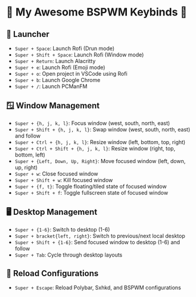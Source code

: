 # 🌟 My Awesome BSPWM Keybinds 🌟

## 🚀 Launcher

- `Super + Space`: Launch Rofi (Drun mode)
- `Super + Shift + Space`: Launch Rofi (Window mode)
- `Super + Return`: Launch Alacritty
- `Super + e`: Launch Rofi (Emoji mode)
- `Super + o`: Open project in VSCode using Rofi
- `Super + b`: Launch Google Chrome
- `Super + /`: Launch PCManFM

## 🪟 Window Management

- `Super + {h, j, k, l}`: Focus window (west, south, north, east)
- `Super + Shift + {h, j, k, l}`: Swap window (west, south, north, east) and follow
- `Super + Ctrl + {h, j, k, l}`: Resize window (left, bottom, top, right)
- `Super + Ctrl + Shift + {h, j, k, l}`: Resize window (right, top, bottom, left)
- `Super + {Left, Down, Up, Right}`: Move focused window (left, down, up, right)
- `Super + w`: Close focused window
- `Super + Shift + w`: Kill focused window
- `Super + {f, t}`: Toggle floating/tiled state of focused window
- `Super + Shift + f`: Toggle fullscreen state of focused window

## 🖥️ Desktop Management

- `Super + {1-6}`: Switch to desktop (1-6)
- `Super + bracket{left, right}`: Switch to previous/next local desktop
- `Super + Shift + {1-6}`: Send focused window to desktop (1-6) and follow
- `Super + Tab`: Cycle through desktop layouts

## 🔄 Reload Configurations

- `Super + Escape`: Reload Polybar, Sxhkd, and BSPWM configurations
